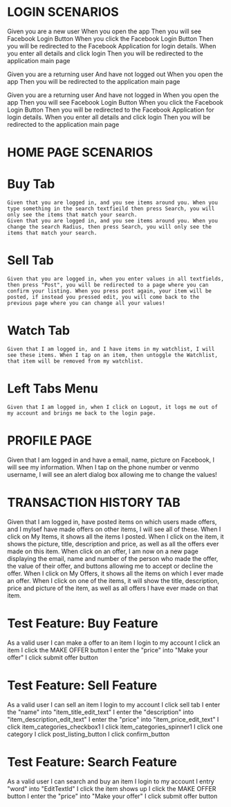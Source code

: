 # LOGIN SCENARIOS

  Given you are a new user When you open the app Then you will see Facebook Login Button When you click the Facebook Login Button Then you will be redirected to the Facebook Application for login details. When you enter all details and click login Then you will be redirected to the application main page
  
  Given you are a returning user And have not logged out When you open the app Then you will be redirected to the application main page
  
  Given you are a returning user And have not logged in When you open the app Then you will see Facebook Login Button When you click the Facebook Login Button Then you will be redirected to the Facebook Application for login details. When you enter all details and click login Then you will be redirected to the application main page


# HOME PAGE SCENARIOS
  # Buy Tab
  
    Given that you are logged in, and you see items around you. When you type something in the search textfieild then press Search, you will only see the items that match your search.
    Given that you are logged in, and you see items around you. When you change the search Radius, then press Search, you will only see the items that match your search.
  
  # Sell Tab
  
    Given that you are logged in, when you enter values in all textfields, then press "Post", you will be redirected to a page where you can confirm your listing. When you press post again, your item will be posted, if instead you pressed edit, you will come back to the previous page where you can change all your values!
    
  # Watch Tab
  
    Given that I am logged in, and I have items in my watchlist, I will see these items. When I tap on an item, then untoggle the Watchlist, that item will be removed from my watchlist.
    
  # Left Tabs Menu
    Given that I am logged in, when I click on Logout, it logs me out of my account and brings me back to the login page.
    
# PROFILE PAGE
  Given that I am logged in and have a email, name, picture on Facebook, I will see my information. When I tap on the phone number or venmo username, I will see an alert dialog box allowing me to change the values!
  
# TRANSACTION HISTORY TAB
  Given that I am logged in, have posted items on which users made offers, and I mylsef have made offers on other items, I will see all of these. 
  When I click on My Items, it shows all the items I posted. When I click on the item, it shows the picture, title, description and price, as well as all the offers ever made on this item. When click on an offer, I am now on a new page displaying the email, name and number of the person who made the offer, the value of their offer, and buttons allowing me to accept or decline the offer.
  When I click on My Offers, it shows all the items on which I ever made an offer. When I click on one of the items, it will show the title, description, price and picture of the item, as well as all offers I have ever made on that item.
  
# Test Feature: Buy Feature
   As a valid user I can make a offer to an item
   I login to my account
   I click an item
   I click the MAKE OFFER button 
   I enter the "price" into "Make your offer"
   I click submit offer button
# Test Feature: Sell Feature
   As a valid user I can sell an item
   I login to my account
   I click sell tab
   I enter the "name" into "item_title_edit_text"
   I enter the "description" into "item_description_edit_text"
   I enter the "price" into "item_price_edit_text"
   I click item_categories_checkbox1
   I click item_categories_spinner1
   I click one category
   I click post_listing_button
   I click confirm_button
# Test Feature: Search Feature
   As a valid user I can search and buy an item
   I login to my account
   I entry "word" into "EditTextId"
   I click the item shows up 
   I click the MAKE OFFER button 
   I enter the "price" into "Make your offer"
   I click submit offer button

